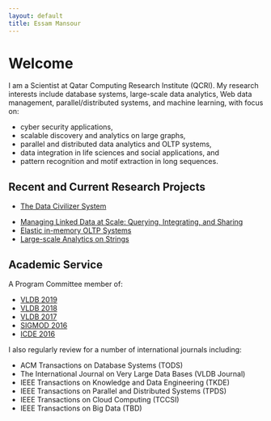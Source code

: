 ```yaml
---
layout: default
title: Essam Mansour
---
```

# Welcome

I am a Scientist at Qatar Computing Research Institute (QCRI). My research interests include database systems, large-scale data analytics, Web data management, parallel/distributed systems, and machine learning, with focus on:

- cyber security applications,
- scalable discovery and analytics on large graphs,
- parallel and distributed data analytics and OLTP systems,
- data integration in life sciences and social applications, and
- pattern recognition and motif extraction in long sequences.


## Recent and Current Research Projects 

- [The Data Civilizer System](/research/dc/)
<!-- - [Collaborative Sharing and Data Integration over Decentralized Graphs](/research/lusail/) -->
- [Managing Linked Data at Scale: Querying, Integrating, and Sharing](/research/lusail/)
- [Elastic in-memory OLTP Systems](/research/estore/)
- [Large-scale Analytics on Strings](/research/starDB/)


## Academic Service
A Program Committee member of:

- [VLDB 2019](http://vldb.org/2019/?review-board)
- [VLDB 2018](http://vldb2018.lncc.br/review-board.html)
- [VLDB 2017](http://www.vldb.org/2017/review_board.php)
- [SIGMOD 2016](http://www.sigmod2016.org/org_sigmod_pc.shtml)
- [ICDE 2016](http://icde2016.fi/committees.php#tabular1)

I also regularly review for a number of international journals including:

- ACM Transactions on Database Systems (TODS) 
- The International Journal on Very Large Data Bases (VLDB Journal) 
- IEEE Transactions on Knowledge and Data Engineering (TKDE)
- IEEE Transactions on Parallel and Distributed Systems (TPDS) 
- IEEE Transactions on Cloud Computing (TCCSI) 
- IEEE Transactions on Big Data (TBD)











